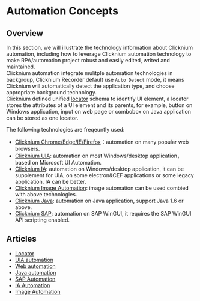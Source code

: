 # Automation Concepts

## Overview
In this section, we will illustrate the technology information about Clicknium automation, including how to leverage Clicknium automation technology to make RPA/automation project robust and easily edited, writed and maintained.  
Clicknium automation integrate mulitple automation technologies in backgroup, Clicknium Recorder default use `Auto Detect` mode, it means Clicknium will automatically detect the application type, and choose appropriate background technology.  
Clicknium defined unified [locator](./locator.md) schema to identify UI element, a locator stores the attributes of a UI element and its parents, for example, button on Windows application, input on web page or combobox on Java application can be stored as one locator.

The following technologies are freqeuntly used:
- [Clicknium Chrome/Edge/IE/Firefox](./web.md)：automation on many popular web browsers.
- [Clicknium UIA](./uia.md): automation on most Windows/desktop application，based on Microsoft UI Automation.
- [Clicknium IA](./ia.md): automation on Windows/desktop application, it can be supplement for UIA, on some electron&CEF applications or some legacy application, IA can be better.
- [Clicknium Image Automation](./image.md): image automation can be used combied with above technologies.
- [Clicknium Java](./java.md): automation on Java application, support Java 1.6 or above.
- [Clicknium SAP](./sap.md): automation on SAP WinGUI, it requires the SAP WinGUI API scripting enabled.

## Articles
- [Locator](./locator.md)
- [UIA automation](./uia.md)
- [Web automation](./web.md)
- [Java automation](./java.md)
- [SAP Automation](./sap.md)
- [IA Automation](./ia.md)
- [Image Automation](./image.md)

